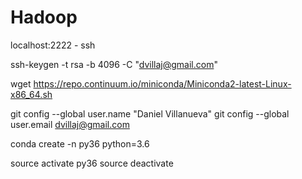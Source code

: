 # Hadoop

localhost:2222 - ssh

ssh-keygen -t rsa -b 4096 -C "dvillaj@gmail.com"

wget https://repo.continuum.io/miniconda/Miniconda2-latest-Linux-x86_64.sh

git config --global user.name "Daniel Villanueva"
git config --global user.email dvillaj@gmail.com

conda create -n py36 python=3.6

source activate py36
source deactivate